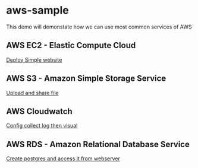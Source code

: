 # aws-sample
This demo will demonstate how we can use most common services of AWS

## AWS EC2 - Elastic Compute Cloud
[Deploy Simple website](EC2.md)

## AWS S3 - Amazon Simple Storage Service
[Upload and share file](S3.md)

## AWS Cloudwatch
[Config collect log then visual](cloudwatch.md)

## AWS RDS -  Amazon Relational Database Service
[Create postgres and access it from webserver](RDS.md)
